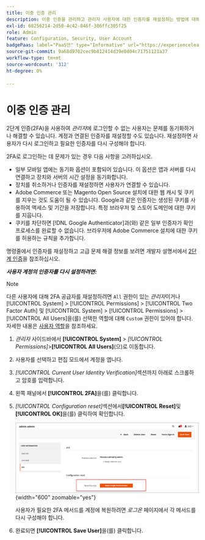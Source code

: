 ```yaml
---
title: 이중 인증 관리
description: 이중 인증을 관리하고 관리자 사용자에 대한 인증자를 재설정하는 방법에 대해 알아봅니다.
exl-id: 68256214-2d50-4c42-846f-306ffc305f25
role: Admin
feature: Configuration, Security, User Account
badgePaas: label="PaaS만" type="Informative" url="https://experienceleague.adobe.com/ko/docs/commerce/user-guides/product-solutions" tooltip="Adobe Commerce 온 클라우드 프로젝트(Adobe 관리 PaaS 인프라) 및 온프레미스 프로젝트에만 적용됩니다."
source-git-commit: 9a68d9702cec9b812414d39e8d04c71751121a37
workflow-type: tm+mt
source-wordcount: '312'
ht-degree: 0%

---
```


# 이중 인증 관리

2단계 인증(2FA)을 사용하여 _관리자_&#x200B;에 로그인할 수 없는 사용자는 문제를 동기화하거나 해결할 수 있습니다. 계정과 연결된 인증자를 재설정할 수도 있습니다. 재설정하면 사용자가 다시 로그인하고 필요한 인증자를 다시 구성해야 합니다.

2FA로 로그인하는 데 문제가 있는 경우 다음 사항을 고려하십시오.

- 일부 모바일 앱에는 동기화 옵션이 포함되어 있습니다. 이 옵션은 앱과 서버를 다시 연결하고 장치와 서버의 시간 설정을 동기화합니다.
- 장치를 취소하거나 인증자를 재설정하면 사용자가 연결할 수 있습니다.
- Adobe Commerce 또는 Magento Open Source 설치에 대한 웹 캐시 및 쿠키를 지우는 것도 도움이 될 수 있습니다. Google과 같은 인증자는 생성된 쿠키를 사용하여 액세스 및 기간을 저장합니다. 특정 브라우저 및 스토어 도메인에 대한 쿠키를 지웁니다.
- 쿠키를 차단하면 [!DNL Google Authenticator]과(와) 같은 일부 인증자가 확인 프로세스를 완료할 수 없습니다. 브라우저에 Adobe Commerce 설치에 대한 쿠키를 허용하는 규칙을 추가합니다.

명령줄에서 인증자를 재설정하고 고급 문제 해결 정보를 보려면 개발자 설명서에서 [2단계 인증](https://developer.adobe.com/commerce/testing/functional-testing-framework/two-factor-authentication/)을 참조하십시오.

**_사용자 계정의 인증자를 다시 설정하려면:_**

>[!NOTE]
>
>다른 사용자에 대해 2FA 공급자를 재설정하려면 `All` 권한이 있는 _관리자_&#x200B;이거나 [!UICONTROL System] > [!UICONTROL Permissions] > [!UICONTROL Two Factor Auth] 및 [!UICONTROL System] > [!UICONTROL Permissions] > [!UICONTROL All Users]을(를) 선택한 역할에 대해 `Custom` 권한이 있어야 합니다. 자세한 내용은 [사용자 역할](permissions-user-roles.md)을 참조하세요.

1. _관리자_ 사이드바에서 **[!UICONTROL System]** > _[!UICONTROL Permissions]_>**[!UICONTROL All Users]**(으)로 이동합니다.

1. 사용자를 선택하고 편집 모드에서 계정을 엽니다.

1. _[!UICONTROL Current User Identity Verification]_&#x200B;섹션까지 아래로 스크롤하고 암호를 입력합니다.

1. 왼쪽 패널에서 **[!UICONTROL 2FA]**&#x200B;을(를) 클릭합니다.

1. _[!UICONTROL Configuration reset]_&#x200B;섹션에서&#x200B;**[!UICONTROL Reset]**&#x200B;및&#x200B;**[!UICONTROL OK]**&#x200B;을(를) 클릭하여 확인합니다.

   ![사용자 계정 - 2FA 사용](./assets/admin-2fa-config-reset-providers.png){width="600" zoomable="yes"}

   사용자가 필요한 2FA 메서드를 계정에 복원하려면 _로그온_ 페이지에서 각 메서드를 다시 구성해야 합니다.

1. 완료되면 **[!UICONTROL Save User]**&#x200B;을(를) 클릭합니다.
